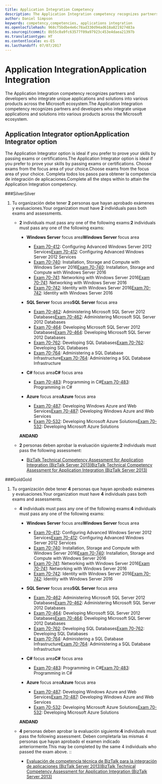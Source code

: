 ```yaml
---
title: Application Integration Competency
description: The Application Integration competency recognizes partners and developers who integrate unique applications and solutions into various products across the Microsoft ecosystem.
author: Daniel Simpson
keywords: competency,competencies, applications integration
ms.openlocfilehash: 968cf5bdbe4e6c78ad330d94ad618a821927483a
ms.sourcegitcommit: 8b55c0a9fc63577f09a97923c453e4daea21397b
ms.translationtype: HT
ms.contentlocale: es-ES
ms.lasthandoff: 07/07/2017
---
```

# <a name="application-integration"></a><span data-ttu-id="c7d15-104">Application Integration</span><span class="sxs-lookup"><span data-stu-id="c7d15-104">Application Integration</span></span> 
<span data-ttu-id="c7d15-105">The Application Integration competency recognizes partners and developers who integrate unique applications and solutions into various products across the Microsoft ecosystem.</span><span class="sxs-lookup"><span data-stu-id="c7d15-105">The Application Integration competency recognizes partners and developers who integrate unique applications and solutions into various products across the Microsoft ecosystem.</span></span> 

## <a name="application-integrator-option"></a><span data-ttu-id="c7d15-106">Application Integrator option</span><span class="sxs-lookup"><span data-stu-id="c7d15-106">Application Integrator option</span></span>

<span data-ttu-id="c7d15-107">The Application Integrator option is ideal if you prefer to prove your skills by passing exams or certifications.</span><span class="sxs-lookup"><span data-stu-id="c7d15-107">The Application Integrator option is ideal if you prefer to prove your skills by passing exams or certifications.</span></span> <span data-ttu-id="c7d15-108">Choose exams from the focus area of your choice.</span><span class="sxs-lookup"><span data-stu-id="c7d15-108">Choose exams from the focus area of your choice.</span></span> <span data-ttu-id="c7d15-109">Completa todos los pasos para obtener la competencia de integración de aplicaciones.</span><span class="sxs-lookup"><span data-stu-id="c7d15-109">Complete all the steps within to attain the Application Integration competency.</span></span>

###<a name="silver"></a><span data-ttu-id="c7d15-110">Silver</span><span class="sxs-lookup"><span data-stu-id="c7d15-110">Silver</span></span>
1. <span data-ttu-id="c7d15-111">Tu organización debe tener **2** personas que hayan aprobado exámenes y evaluaciones.</span><span class="sxs-lookup"><span data-stu-id="c7d15-111">Your organization must have **2** individuals pass both exams and assessments.</span></span>

    - <span data-ttu-id="c7d15-112">**2** individuals must pass any one of the following exams:</span><span class="sxs-lookup"><span data-stu-id="c7d15-112">**2** individuals must pass any one of the following exams:</span></span>

        - <span data-ttu-id="c7d15-113">**Windows Server** focus area</span><span class="sxs-lookup"><span data-stu-id="c7d15-113">**Windows Server** focus area</span></span>
            - <span data-ttu-id="c7d15-114">[Exam 70-412](https://www.microsoft.com/en-us/learning/exam-70-412.aspx): Configuring Advanced Windows Server 2012 Services</span><span class="sxs-lookup"><span data-stu-id="c7d15-114">[Exam 70-412](https://www.microsoft.com/en-us/learning/exam-70-412.aspx): Configuring Advanced Windows Server 2012 Services</span></span>
            - <span data-ttu-id="c7d15-115">[Exam 70-740](https://www.microsoft.com/en-us/learning/exam-70-740.aspx): Installation, Storage and Compute with Windows Server 2016</span><span class="sxs-lookup"><span data-stu-id="c7d15-115">[Exam 70-740](https://www.microsoft.com/en-us/learning/exam-70-740.aspx): Installation, Storage and Compute with Windows Server 2016</span></span>
            - <span data-ttu-id="c7d15-116">[Exam 70-741](https://www.microsoft.com/en-us/learning/exam-70-741.aspx): Networking with Windows Server 2016</span><span class="sxs-lookup"><span data-stu-id="c7d15-116">[Exam 70-741](https://www.microsoft.com/en-us/learning/exam-70-741.aspx): Networking with Windows Server 2016</span></span>
            - <span data-ttu-id="c7d15-117">[Exam 70-742](https://www.microsoft.com/en-us/learning/exam-70-742.aspx): Identity with Windows Server 2016</span><span class="sxs-lookup"><span data-stu-id="c7d15-117">[Exam 70-742](https://www.microsoft.com/en-us/learning/exam-70-742.aspx): Identity with Windows Server 2016</span></span>

        - <span data-ttu-id="c7d15-118">**SQL Server** focus area</span><span class="sxs-lookup"><span data-stu-id="c7d15-118">**SQL Server** focus area</span></span>

            - <span data-ttu-id="c7d15-119">[Exam 70-462](https://www.microsoft.com/en-us/learning/exam-70-462.aspx): Administering Microsoft SQL Server 2012 Databases</span><span class="sxs-lookup"><span data-stu-id="c7d15-119">[Exam 70-462](https://www.microsoft.com/en-us/learning/exam-70-462.aspx): Administering Microsoft SQL Server 2012 Databases</span></span>
            - <span data-ttu-id="c7d15-120">[Exam 70-464](https://www.microsoft.com/en-us/learning/exam-70-464.aspx): Developing Microsoft SQL Server 2012 Databases</span><span class="sxs-lookup"><span data-stu-id="c7d15-120">[Exam 70-464](https://www.microsoft.com/en-us/learning/exam-70-464.aspx): Developing Microsoft SQL Server 2012 Databases</span></span>
            - <span data-ttu-id="c7d15-121">[Exam 70-762](https://www.microsoft.com/en-us/learning/exam-70-762.aspx): Developing SQL Databases</span><span class="sxs-lookup"><span data-stu-id="c7d15-121">[Exam 70-762](https://www.microsoft.com/en-us/learning/exam-70-762.aspx): Developing SQL Databases</span></span>
            - <span data-ttu-id="c7d15-122">[Exam 70-764](https://www.microsoft.com/en-us/learning/exam-70-764.aspx): Administering a SQL Database Infrastructure</span><span class="sxs-lookup"><span data-stu-id="c7d15-122">[Exam 70-764](https://www.microsoft.com/en-us/learning/exam-70-764.aspx): Administering a SQL Database Infrastructure</span></span>

        - <span data-ttu-id="c7d15-123">**C#** focus area</span><span class="sxs-lookup"><span data-stu-id="c7d15-123">**C#** focus area</span></span> 

            - <span data-ttu-id="c7d15-124">[Exam 70-483](https://www.microsoft.com/en-us/learning/exam-70-483.aspx): Programming in C#</span><span class="sxs-lookup"><span data-stu-id="c7d15-124">[Exam 70-483](https://www.microsoft.com/en-us/learning/exam-70-483.aspx): Programming in C#</span></span>

        - <span data-ttu-id="c7d15-125">**Azure** focus area</span><span class="sxs-lookup"><span data-stu-id="c7d15-125">**Azure** focus area</span></span>

            - <span data-ttu-id="c7d15-126">[Exam 70-487](https://www.microsoft.com/en-us/learning/exam-70-487.aspx): Developing Windows Azure and Web Services</span><span class="sxs-lookup"><span data-stu-id="c7d15-126">[Exam 70-487](https://www.microsoft.com/en-us/learning/exam-70-487.aspx): Developing Windows Azure and Web Services</span></span>
            - <span data-ttu-id="c7d15-127">[Exam 70-532](https://www.microsoft.com/en-us/learning/exam-70-532.aspx): Developing Microsoft Azure Solutions</span><span class="sxs-lookup"><span data-stu-id="c7d15-127">[Exam 70-532](https://www.microsoft.com/en-us/learning/exam-70-532.aspx): Developing Microsoft Azure Solutions</span></span>

        **<span data-ttu-id="c7d15-128">AND</span><span class="sxs-lookup"><span data-stu-id="c7d15-128">AND</span></span>**

    - <span data-ttu-id="c7d15-129">**2** personas deben aprobar la evaluación siguiente:</span><span class="sxs-lookup"><span data-stu-id="c7d15-129">**2** individuals must pass the following assessment:</span></span>

        - [<span data-ttu-id="c7d15-130">BizTalk Technical Competency Assessment for Application Integration (BizTalk Server 2013)</span><span class="sxs-lookup"><span data-stu-id="c7d15-130">BizTalk Technical Competency Assessment for Application Integration (BizTalk Server 2013)</span></span>](https://partneruniversity.microsoft.com/?whr=uri:MicrosoftAccount&courseId=12286&scoId=Id3XwITSB_2805299993)

###<a name="gold"></a><span data-ttu-id="c7d15-131">Gold</span><span class="sxs-lookup"><span data-stu-id="c7d15-131">Gold</span></span>
1. <span data-ttu-id="c7d15-132">Tu organización debe tener **4** personas que hayan aprobado exámenes y evaluaciones.</span><span class="sxs-lookup"><span data-stu-id="c7d15-132">Your organization must have **4** individuals pass both exams and assessments.</span></span>

    - <span data-ttu-id="c7d15-133">**4** individuals must pass any one of the following exams:</span><span class="sxs-lookup"><span data-stu-id="c7d15-133">**4** individuals must pass any one of the following exams:</span></span>

        - <span data-ttu-id="c7d15-134">**Windows Server** focus area</span><span class="sxs-lookup"><span data-stu-id="c7d15-134">**Windows Server** focus area</span></span>

            - <span data-ttu-id="c7d15-135">[Exam 70-412](https://www.microsoft.com/en-us/learning/exam-70-412.aspx): Configuring Advanced Windows Server 2012 Services</span><span class="sxs-lookup"><span data-stu-id="c7d15-135">[Exam 70-412](https://www.microsoft.com/en-us/learning/exam-70-412.aspx): Configuring Advanced Windows Server 2012 Services</span></span>
            - <span data-ttu-id="c7d15-136">[Exam 70-740](https://www.microsoft.com/en-us/learning/exam-70-740.aspx): Installation, Storage and Compute with Windows Server 2016</span><span class="sxs-lookup"><span data-stu-id="c7d15-136">[Exam 70-740](https://www.microsoft.com/en-us/learning/exam-70-740.aspx): Installation, Storage and Compute with Windows Server 2016</span></span>
            - <span data-ttu-id="c7d15-137">[Exam 70-741](https://www.microsoft.com/en-us/learning/exam-70-741.aspx): Networking with Windows Server 2016</span><span class="sxs-lookup"><span data-stu-id="c7d15-137">[Exam 70-741](https://www.microsoft.com/en-us/learning/exam-70-741.aspx): Networking with Windows Server 2016</span></span>
            - <span data-ttu-id="c7d15-138">[Exam 70-742](https://www.microsoft.com/en-us/learning/exam-70-742.aspx): Identity with Windows Server 2016</span><span class="sxs-lookup"><span data-stu-id="c7d15-138">[Exam 70-742](https://www.microsoft.com/en-us/learning/exam-70-742.aspx): Identity with Windows Server 2016</span></span>

        - <span data-ttu-id="c7d15-139">**SQL Server** focus area</span><span class="sxs-lookup"><span data-stu-id="c7d15-139">**SQL Server** focus area</span></span>

            - <span data-ttu-id="c7d15-140">[Exam 70-462](https://www.microsoft.com/en-us/learning/exam-70-462.aspx): Administering Microsoft SQL Server 2012 Databases</span><span class="sxs-lookup"><span data-stu-id="c7d15-140">[Exam 70-462](https://www.microsoft.com/en-us/learning/exam-70-462.aspx): Administering Microsoft SQL Server 2012 Databases</span></span>
            - <span data-ttu-id="c7d15-141">[Exam 70-464](https://www.microsoft.com/en-us/learning/exam-70-464.aspx): Developing Microsoft SQL Server 2012 Databases</span><span class="sxs-lookup"><span data-stu-id="c7d15-141">[Exam 70-464](https://www.microsoft.com/en-us/learning/exam-70-464.aspx): Developing Microsoft SQL Server 2012 Databases</span></span>
            - <span data-ttu-id="c7d15-142">[Exam 70-762](https://www.microsoft.com/en-us/learning/exam-70-762.aspx): Developing SQL Databases</span><span class="sxs-lookup"><span data-stu-id="c7d15-142">[Exam 70-762](https://www.microsoft.com/en-us/learning/exam-70-762.aspx): Developing SQL Databases</span></span>
            - <span data-ttu-id="c7d15-143">[Exam 70-764](https://www.microsoft.com/en-us/learning/exam-70-764.aspx): Administering a SQL Database Infrastructure</span><span class="sxs-lookup"><span data-stu-id="c7d15-143">[Exam 70-764](https://www.microsoft.com/en-us/learning/exam-70-764.aspx): Administering a SQL Database Infrastructure</span></span>

        - <span data-ttu-id="c7d15-144">**C#** focus area</span><span class="sxs-lookup"><span data-stu-id="c7d15-144">**C#** focus area</span></span> 

            - <span data-ttu-id="c7d15-145">[Exam 70-483](https://www.microsoft.com/en-us/learning/exam-70-483.aspx): Programming in C#</span><span class="sxs-lookup"><span data-stu-id="c7d15-145">[Exam 70-483](https://www.microsoft.com/en-us/learning/exam-70-483.aspx): Programming in C#</span></span>

        - <span data-ttu-id="c7d15-146">**Azure** focus area</span><span class="sxs-lookup"><span data-stu-id="c7d15-146">**Azure** focus area</span></span>

            - <span data-ttu-id="c7d15-147">[Exam 70-487](https://www.microsoft.com/en-us/learning/exam-70-487.aspx): Developing Windows Azure and Web Services</span><span class="sxs-lookup"><span data-stu-id="c7d15-147">[Exam 70-487](https://www.microsoft.com/en-us/learning/exam-70-487.aspx): Developing Windows Azure and Web Services</span></span>
            - <span data-ttu-id="c7d15-148">[Exam 70-532](https://www.microsoft.com/en-us/learning/exam-70-532.aspx): Developing Microsoft Azure Solutions</span><span class="sxs-lookup"><span data-stu-id="c7d15-148">[Exam 70-532](https://www.microsoft.com/en-us/learning/exam-70-532.aspx): Developing Microsoft Azure Solutions</span></span>

        **<span data-ttu-id="c7d15-149">AND</span><span class="sxs-lookup"><span data-stu-id="c7d15-149">AND</span></span>**

    - <span data-ttu-id="c7d15-150">**4** personas deben aprobar la evaluación siguiente:</span><span class="sxs-lookup"><span data-stu-id="c7d15-150">**4** individuals must pass the following assessment.</span></span> <span data-ttu-id="c7d15-151">Deben completarla las mismas 4 personas que hayan aprobado el examen indicado anteriormente.</span><span class="sxs-lookup"><span data-stu-id="c7d15-151">This may be completed by the same 4 individuals who passed the exam above.</span></span> <span data-ttu-id="c7d15-152">:</span><span class="sxs-lookup"><span data-stu-id="c7d15-152">:</span></span>

        - [<span data-ttu-id="c7d15-153">Evaluación de competencia técnica de BizTalk para la integración de aplicaciones (BizTalk Server 2013)</span><span class="sxs-lookup"><span data-stu-id="c7d15-153">BizTalk Technical Competency Assessment for Application Integration (BizTalk Server 2013)</span></span>](https://partneruniversity.microsoft.com/?whr=uri:MicrosoftAccount&courseId=12286&scoId=Id3XwITSB_2805299993)

